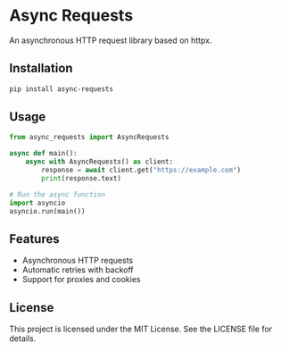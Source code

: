 # Async Requests

An asynchronous HTTP request library based on httpx.

## Installation

```bash
pip install async-requests
```

## Usage

```python
from async_requests import AsyncRequests

async def main():
    async with AsyncRequests() as client:
        response = await client.get("https://example.com")
        print(response.text)

# Run the async function
import asyncio
asyncio.run(main())
```

## Features
- Asynchronous HTTP requests
- Automatic retries with backoff
- Support for proxies and cookies

## License
This project is licensed under the MIT License. See the LICENSE file for details.
